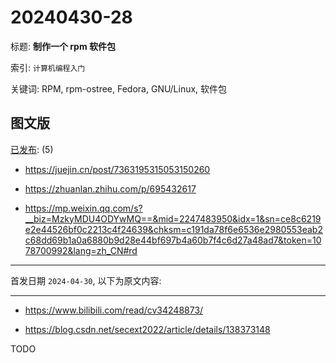 # 20240430-28

标题:
**制作一个 rpm 软件包**

索引: `计算机编程入门`

关键词: RPM, rpm-ostree, Fedora, GNU/Linux, 软件包


## 图文版

[已发布](./a.md): (5)

+ <https://juejin.cn/post/7363195315053150260>

+ <https://zhuanlan.zhihu.com/p/695432617>

+ <https://mp.weixin.qq.com/s?__biz=MzkyMDU4ODYwMQ==&mid=2247483950&idx=1&sn=ce8c6219e2e44526bf0c2213c4f24639&chksm=c191da78f6e6536e2980553eab2c68dd69b1a0a6880b9d28e44bf697b4a60b7f4c6d27a48ad7&token=1078700992&lang=zh_CN#rd>

----

首发日期 `2024-04-30`, 以下为原文内容:

----

+ <https://www.bilibili.com/read/cv34248873/>

+ <https://blog.csdn.net/secext2022/article/details/138373148>

TODO

